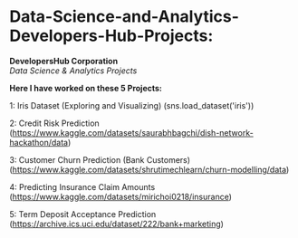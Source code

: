 # Data-Science-and-Analytics-Developers-Hub-Projects:

**DevelopersHub Corporation**   
*Data Science & Analytics Projects*

**Here I have worked on these 5 Projects:**

1: Iris Dataset (Exploring and Visualizing)
   (sns.load_dataset('iris'))

2: Credit Risk Prediction
   (https://www.kaggle.com/datasets/saurabhbagchi/dish-network-hackathon/data)

3: Customer Churn Prediction (Bank Customers)
   (https://www.kaggle.com/datasets/shrutimechlearn/churn-modelling/data)

4: Predicting Insurance Claim Amounts
   (https://www.kaggle.com/datasets/mirichoi0218/insurance)

5: Term Deposit Acceptance Prediction
  (https://archive.ics.uci.edu/dataset/222/bank+marketing)
